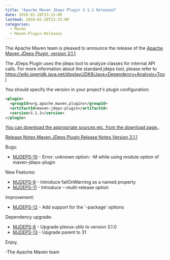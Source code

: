 ```yaml
---
title: "Apache Maven JDeps Plugin 3.1.1 Released"
date: 2018-02-28T23:15:00
lastmod: 2018-02-28T23:15:00
categories:
  - Maven
  - Maven-Plugin-Releases
---
```

The Apache Maven team is pleased to announce the release of the 
[Apache Maven JDeps Plugin, version 3.1.1](https://maven.apache.org/plugins/maven-jdeps-plugin/).
 
The JDeps Plugin uses the jdeps tool to analyze classes for internal API calls.
For more information about the standard jdeps tool, please refer to
https://wiki.openjdk.java.net/display/JDK8/Java+Dependency+Analysis+Tool
 
You should specify the version in your project's plugin configuration:

```xml  
<plugin>
  <groupId>org.apache.maven.plugins</groupId>
  <artifactId>maven-jdeps-plugin</artifactId>
  <version>3.1.1</version>
</plugin>
```

[You can download the appropriate sources etc. from the download page.](https://maven.apache.org/plugins/maven-jdeps-plugin/download.cgi).

<!-- more -->

[Release Notes Maven JDeps Plugin Release Notes Version 3.1.1](https://issues.apache.org/jira/secure/ReleaseNote.jspa?projectId=12319223&version=12341552&styleName=Text)

Bugs:

 * [MJDEPS-10](https://issues.apache.org/jira/browse/MJDEPS-10) - Error: unknown option: -M while using module option of maven-jdeps-plugin

New Features:

 * [MJDEPS-9](https://issues.apache.org/jira/browse/MJDEPS-9) - Introduce failOnWarning as a named property
 * [MJDEPS-11](https://issues.apache.org/jira/browse/MJDEPS-11) - Introduce --multi-release option

Improvement:

 * [MJDEPS-12](https://issues.apache.org/jira/browse/MJDEPS-12) - Add support for the '-package' options

Dependency upgrade:

 * [MJDEPS-8](https://issues.apache.org/jira/browse/MJDEPS-8) - Upgrade plexus-utils to version 3.1.0
 * [MJDEPS-13](https://issues.apache.org/jira/browse/MJDEPS-13) - Upgrade parent to 31

Enjoy,

-The Apache Maven team 
